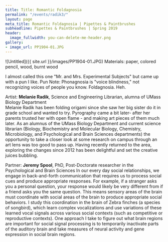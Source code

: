 ```yaml
---
title: Title: Romantic Foldagnosia
permalink: "/events/radik3/"
layout: page
meta_title: Romantic Foldagnosia | Pipettes & Paintbrushes
subheadline: Pipettes & Paintbrushes | Spring 2019
header:
  image_fullwidth: you-can-delete-me-header.png
gallery:
- image_url: PP1904-01.JPG
---
```

![Untitled]({{ site.url }}/images/PP1904-01.JPG)
Materials: paper, colored pencil, wood, burnt wood

I almost called this one "Mr. and Mrs. Experimental Subjects" but came up with a pun I like. Pun Note: Phonagnosia is "voice blindness," not recognizing voices of people you know. Foldagnosia. Heh.

Artist: **Melanie Radik**, Science and Engineering Librarian, alumna of UMass Biology Department<br>
Melanie Radik has been folding origami since she saw her big sister do it in grade school and wanted to try. Pyrography came a bit later- after her parents trusted her with open flame - and making art pieces of them much later. As an alumnus of the UMass Biology Department and current science librarian (Biology, Biochemistry and Molecular Biology, Chemistry, Microbiology, and Psychological and Brain Sciences departments) the opportunity to take a closer look at some research on campus through an art lens was too good to pass up. Having recently returned to the area, exploring the changes since 2012 has been delightful and set the creative juices bubbling.

Partner: **Jeremy Spool**, PhD, Post-Doctorate researcher in the Psychological and Brain Sciences
In our every day social relationships, we engage in back-and-forth communication that requires us to process social cues and produce appropriate responses. For example, if a stranger asks you a personal question, your response would likely be very different from if a friend asks you the same question. This means sensory areas of the brain must coordinate with social areas of the brain to produce appropriate social behaviors. I study this coordination in the brain of Zebra finches (a species of songbird), which learn complex vocalizations and use variations of these learned vocal signals across various social contexts (such as competitive or reproductive contexts). One approach I take to figure out what brain regions are important for social signal processing is to temporarily inactivate parts of the auditory brain and take measures of neural activity and gene expression in social brain regions.
